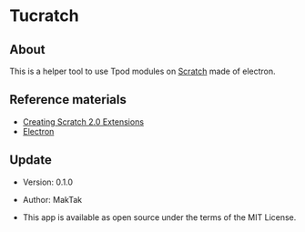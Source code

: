 # Tucratch
## About
This is a helper tool to use Tpod modules on [Scratch](https://scratch.mit.edu/) made of electron.

## Reference materials
* [Creating Scratch 2.0 Extensions](https://wiki.scratch.mit.edu/w/images/ExtensionsDoc.HTTP-9-11.pdf)
* [Electron](https://electronjs.org/)
## Update
* Version: 0.1.0
  
* Author: MakTak
* This app is available as open source under the terms of the MIT License.
